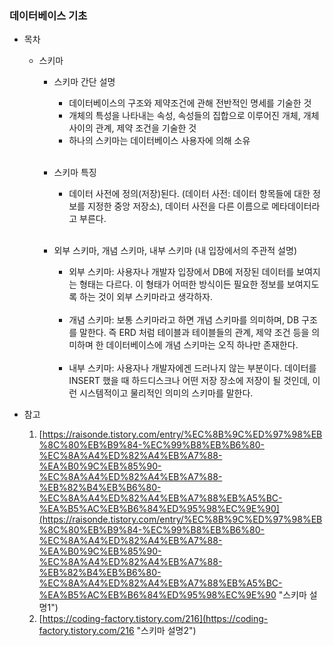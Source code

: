 ### 데이터베이스 기초
- 목차
    - 스키마
      - 스키마 간단 설명 
        - 데이터베이스의 구조와 제약조건에 관해 전반적인 명세를 기술한 것
        - 개체의 특성을 나타내는 속성, 속성들의 집합으로 이루어진 개체, 개체 사이의 관계, 제약 조건을 기술한 것
        - 하나의 스키마는 데이터베이스 사용자에 의해 소유
        <br/>
        
      - 스키마 특징
        - 데이터 사전에 정의(저장)된다. (데이터 사전: 데이터 항목들에 대한 정보를 지정한 중앙 저장소), 데이터 사전을 다른 이름으로 메타데이터라고 부른다.
        <br/>
      
      - 외부 스키마, 개념 스키마, 내부 스키마 (내 입장에서의 주관적 설명)
        - 외부 스키마: 사용자나 개발자 입장에서 DB에 저장된 데이터를 보여지는 형태는 다르다. 이 형태가 어떠한 방식이든 필요한 정보를 보여지도록 하는 것이 외부 스키마라고 생각하자.
        <br/>
        
        - 개념 스키마: 보통 스키마라고 하면 개념 스키마를 의미하며, DB 구조를 말한다. 즉 ERD 처럼  테이블과 테이블들의 관계, 제약 조건 등을 의미하며 한 데이터베이스에 개념 스키마는 오직 하나만 존재한다.  
        <br/>
        
        - 내부 스키마: 사용자나 개발자에겐 드러나지 않는 부분이다. 데이터를 INSERT 했을 때 하드디스크나 어떤 저장 장소에  저장이 될 것인데, 이런 시스템적이고 물리적인 의미의 스키마를 말한다.
        
        
      
- 참고
    1. [https://raisonde.tistory.com/entry/%EC%8B%9C%ED%97%98%EB%8C%80%EB%B9%84-%EC%99%B8%EB%B6%80-%EC%8A%A4%ED%82%A4%EB%A7%88-%EA%B0%9C%EB%85%90-%EC%8A%A4%ED%82%A4%EB%A7%88-%EB%82%B4%EB%B6%80-%EC%8A%A4%ED%82%A4%EB%A7%88%EB%A5%BC-%EA%B5%AC%EB%B6%84%ED%95%98%EC%9E%90](https://raisonde.tistory.com/entry/%EC%8B%9C%ED%97%98%EB%8C%80%EB%B9%84-%EC%99%B8%EB%B6%80-%EC%8A%A4%ED%82%A4%EB%A7%88-%EA%B0%9C%EB%85%90-%EC%8A%A4%ED%82%A4%EB%A7%88-%EB%82%B4%EB%B6%80-%EC%8A%A4%ED%82%A4%EB%A7%88%EB%A5%BC-%EA%B5%AC%EB%B6%84%ED%95%98%EC%9E%90 "스키마 설명1")
    2. [https://coding-factory.tistory.com/216](https://coding-factory.tistory.com/216 "스키마 설명2")